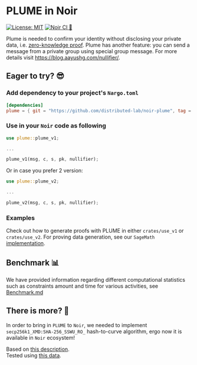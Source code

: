 # PLUME in Noir

[![License: MIT](https://img.shields.io/badge/License-MIT-blue.svg)](https://opensource.org/licenses/MIT) [![Noir CI 🌌](https://github.com/distributed-lab/noir-plume/actions/workflows/noir.yml/badge.svg)](https://github.com/distributed-lab/noir-plume/actions/workflows/noir.yml)

Plume is needed to confirm your identity without disclosing your private data, i.e. [zero-knowledge proof](https://en.wikipedia.org/wiki/Zero-knowledge_proof). Plume has another feature: you can send a message from a private group using special group message. For more details visit <https://blog.aayushg.com/nullifier/>.

## Eager to try? 😎

### Add dependency to your project's `Nargo.toml`

```toml
[dependencies]
plume = { git = "https://github.com/distributed-lab/noir-plume", tag = "v0.1.2", directory = "crates/plume"}
```

### Use in your `Noir` code as following

```rust
use plume::plume_v1;

...

plume_v1(msg, c, s, pk, nullifier);
```

Or in case you prefer 2 version:

```rust
use plume::plume_v2;

...

plume_v2(msg, c, s, pk, nullifier);
```

### Examples

Check out how to generate proofs with PLUME in either `crates/use_v1` or `crates/use_v2`.
For proving data generation, see our `SageMath` [implementation](./etc).

## Benchmark 📊

We have provided information regarding different computational statistics such as constraints amount and time for various activities, see [Benchmark.md](./BENCHMARK.md)

## There is more? 🤯

In order to bring in `PLUME` to `Noir`, we needed to implement `secp256k1_XMD:SHA-256_SSWU_RO_` hash-to-curve algorithm, ergo now it is available in `Noir` ecosystem!

Based on [this description](https://datatracker.ietf.org/doc/id/draft-irtf-cfrg-hash-to-curve-06.html).  
Tested using [this data](https://www.ietf.org/archive/id/draft-irtf-cfrg-hash-to-curve-13.html#appendix-J.8.1).
